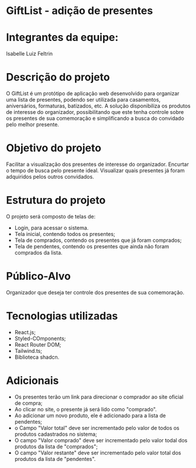 # GiftList - adição de presentes

# Integrantes da equipe: 

Isabelle Luiz Feltrin

# Descrição do projeto

O GiftList é um protótipo de aplicação web desenvolvido para organizar uma lista de presentes, podendo ser utilizada para casamentos, aniversários, formaturas, batizados, etc. A solução disponibiliza os produtos de interesse do organizador, possibilitando que este tenha controle sobre os presentes de sua comemoração e simplificando a busca do convidado pelo melhor presente. 

# Objetivo do projeto

Facilitar a visualização dos presentes de interesse do organizador.
Encurtar o tempo de busca pelo presente ideal.
Visualizar quais presentes já foram adquiridos pelos outros convidados.

# Estrutura do projeto

O projeto será composto de telas de:

- Login, para acessar o sistema.
- Tela inicial, contendo todos os presentes;
- Tela de comprados, contendo os presentes que já foram comprados;
- Tela de pendentes, contendo os presentes que ainda não foram comprados da lista.

# Público-Alvo

Organizador que deseja ter controle dos presentes de sua comemoração.

# Tecnologias utilizadas

- React.js;
- Styled-COmponents;
- React Router DOM;
- Tailwind.ts;
- Biblioteca shadcn.

# Adicionais
- Os presentes terão um link para direcionar o comprador ao site oficial de compra;
- Ao clicar no site, o presente já será lido como "comprado".
- Ao adicionar um novo produto, ele é adicionado para a lista de pendentes;
- o Campo "Valor total" deve ser incrementado pelo valor de todos os produtos cadastrados no sistema;
- O campo "Valor comprado" deve ser incrementado pelo valor todal dos produtos da lista de "comprados";
- O campo "Valor restante" deve ser incrementado pelo valor total dos produtos da lista de "pendentes".
  
